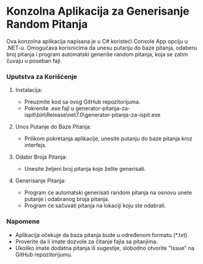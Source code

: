 <h1>Konzolna Aplikacija za Generisanje Random Pitanja</h1>

<p>Ova konzolna aplikacija napisana je u C# koristeći Console App opciju u .NET-u. Omogućava korisnicima da unesu putanju do baze pitanja, odaberu broj pitanja i program automatski generiše random pitanja, koja se zatim čuvaju u poseban fajl.</p>

<h3>Uputstva za Korišćenje</h3>

1. Instalacija:
    * Preuzmite kod sa ovog GitHub repozitorijuma.
    * Pokrenite .exe fajl u generator-pitanja-za-ispit\bin\Release\net7.0\generator-pitanja-za-ispit.exe
      
2. Unos Putanje do Baze Pitanja:
    * Prilikom pokretanja aplikacije, unesite putanju do baze pitanja kroz interfejs.

3. Odabir Broja Pitanja:
    * Unesite željeni broj pitanja koje želite generisati.
  
4. Generisanje Pitanja:
    * Program će automatski generisati random pitanja na osnovu unete putanje i odabranog broja pitanja.
    * Program će sačuvati pitanja na lokaciji koju ste odabrali.

<h3>Napomene</h3>

* Aplikacija očekuje da baza pitanja bude u određenom formatu (*.txt).
* Proverite da li imate dozvole za čitanje fajla sa pitanjima.
* Ukoliko imate dodatna pitanja ili sugestije, slobodno otvorite "Issue" na GitHub repozitorijumu.
